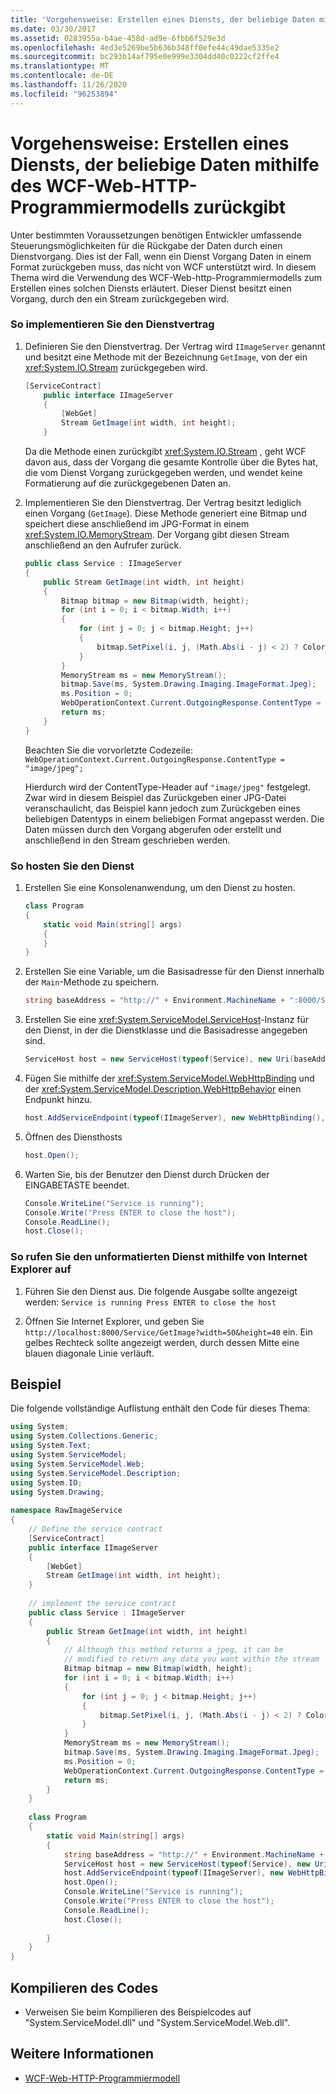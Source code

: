 ```yaml
---
title: 'Vorgehensweise: Erstellen eines Diensts, der beliebige Daten mithilfe des WCF-Web-HTTP-Programmiermodells zurückgibt'
ms.date: 03/30/2017
ms.assetid: 0283955a-b4ae-458d-ad9e-6fbb6f529e3d
ms.openlocfilehash: 4ed3e5269be5b636b348ff0efe44c49dae5335e2
ms.sourcegitcommit: bc293b14af795e0e999e3304dd40c0222cf2ffe4
ms.translationtype: MT
ms.contentlocale: de-DE
ms.lasthandoff: 11/26/2020
ms.locfileid: "96253894"
---
```

# <a name="how-to-create-a-service-that-returns-arbitrary-data-using-the-wcf-web-http-programming-model"></a>Vorgehensweise: Erstellen eines Diensts, der beliebige Daten mithilfe des WCF-Web-HTTP-Programmiermodells zurückgibt

Unter bestimmten Voraussetzungen benötigen Entwickler umfassende Steuerungsmöglichkeiten für die Rückgabe der Daten durch einen Dienstvorgang. Dies ist der Fall, wenn ein Dienst Vorgang Daten in einem Format zurückgeben muss, das nicht von WCF unterstützt wird. In diesem Thema wird die Verwendung des WCF-Web-http-Programmiermodells zum Erstellen eines solchen Diensts erläutert. Dieser Dienst besitzt einen Vorgang, durch den ein Stream zurückgegeben wird.  
  
### <a name="to-implement-the-service-contract"></a>So implementieren Sie den Dienstvertrag  
  
1. Definieren Sie den Dienstvertrag. Der Vertrag wird `IImageServer` genannt und besitzt eine Methode mit der Bezeichnung `GetImage`, von der ein <xref:System.IO.Stream> zurückgegeben wird.  
  
    ```csharp  
    [ServiceContract]  
        public interface IImageServer  
        {  
            [WebGet]  
            Stream GetImage(int width, int height);  
        }  
    ```  
  
     Da die Methode einen zurückgibt <xref:System.IO.Stream> , geht WCF davon aus, dass der Vorgang die gesamte Kontrolle über die Bytes hat, die vom Dienst Vorgang zurückgegeben werden, und wendet keine Formatierung auf die zurückgegebenen Daten an.  
  
2. Implementieren Sie den Dienstvertrag. Der Vertrag besitzt lediglich einen Vorgang (`GetImage`). Diese Methode generiert eine Bitmap und speichert diese anschließend im JPG-Format in einem <xref:System.IO.MemoryStream>. Der Vorgang gibt diesen Stream anschließend an den Aufrufer zurück.  
  
    ```csharp
    public class Service : IImageServer
    {
        public Stream GetImage(int width, int height)
        {
            Bitmap bitmap = new Bitmap(width, height);
            for (int i = 0; i < bitmap.Width; i++)
            {
                for (int j = 0; j < bitmap.Height; j++)
                {
                    bitmap.SetPixel(i, j, (Math.Abs(i - j) < 2) ? Color.Blue : Color.Yellow);
                }
            }
            MemoryStream ms = new MemoryStream();
            bitmap.Save(ms, System.Drawing.Imaging.ImageFormat.Jpeg);
            ms.Position = 0;
            WebOperationContext.Current.OutgoingResponse.ContentType = "image/jpeg";
            return ms;
        }
    }
    ```  
  
     Beachten Sie die vorvorletzte Codezeile: `WebOperationContext.Current.OutgoingResponse.ContentType = "image/jpeg";`  
  
     Hierdurch wird der ContentType-Header auf `"image/jpeg"` festgelegt. Zwar wird in diesem Beispiel das Zurückgeben einer JPG-Datei veranschaulicht, das Beispiel kann jedoch zum Zurückgeben eines beliebigen Datentyps in einem beliebigen Format angepasst werden. Die Daten müssen durch den Vorgang abgerufen oder erstellt und anschließend in den Stream geschrieben werden.  
  
### <a name="to-host-the-service"></a>So hosten Sie den Dienst  
  
1. Erstellen Sie eine Konsolenanwendung, um den Dienst zu hosten.  
  
    ```csharp
    class Program  
    {  
        static void Main(string[] args)  
        {  
        }
    }  
    ```  
  
2. Erstellen Sie eine Variable, um die Basisadresse für den Dienst innerhalb der `Main`-Methode zu speichern.  
  
    ```csharp
    string baseAddress = "http://" + Environment.MachineName + ":8000/Service";  
    ```  
  
3. Erstellen Sie eine <xref:System.ServiceModel.ServiceHost>-Instanz für den Dienst, in der die Dienstklasse und die Basisadresse angegeben sind.  
  
    ```csharp
    ServiceHost host = new ServiceHost(typeof(Service), new Uri(baseAddress));  
    ```  
  
4. Fügen Sie mithilfe der <xref:System.ServiceModel.WebHttpBinding> und der <xref:System.ServiceModel.Description.WebHttpBehavior> einen Endpunkt hinzu.  
  
    ```csharp  
    host.AddServiceEndpoint(typeof(IImageServer), new WebHttpBinding(), "").Behaviors.Add(new WebHttpBehavior());  
    ```  
  
5. Öffnen des Diensthosts  
  
    ```csharp  
    host.Open();  
    ```  
  
6. Warten Sie, bis der Benutzer den Dienst durch Drücken der EINGABETASTE beendet.  
  
    ```csharp
    Console.WriteLine("Service is running");  
    Console.Write("Press ENTER to close the host");  
    Console.ReadLine();  
    host.Close();  
    ```  
  
### <a name="to-call-the-raw-service-using-internet-explorer"></a>So rufen Sie den unformatierten Dienst mithilfe von Internet Explorer auf  
  
1. Führen Sie den Dienst aus. Die folgende Ausgabe sollte angezeigt werden: `Service is running Press ENTER to close the host`  
  
2. Öffnen Sie Internet Explorer, und geben Sie `http://localhost:8000/Service/GetImage?width=50&height=40` ein. Ein gelbes Rechteck sollte angezeigt werden, durch dessen Mitte eine blauen diagonale Linie verläuft.  
  
## <a name="example"></a>Beispiel  

 Die folgende vollständige Auflistung enthält den Code für dieses Thema:  
  
```csharp  
using System;  
using System.Collections.Generic;  
using System.Text;  
using System.ServiceModel;  
using System.ServiceModel.Web;  
using System.ServiceModel.Description;  
using System.IO;  
using System.Drawing;  
  
namespace RawImageService  
{  
    // Define the service contract  
    [ServiceContract]  
    public interface IImageServer  
    {  
        [WebGet]  
        Stream GetImage(int width, int height);  
    }  
  
    // implement the service contract  
    public class Service : IImageServer  
    {  
        public Stream GetImage(int width, int height)  
        {  
            // Although this method returns a jpeg, it can be  
            // modified to return any data you want within the stream  
            Bitmap bitmap = new Bitmap(width, height);  
            for (int i = 0; i < bitmap.Width; i++)  
            {  
                for (int j = 0; j < bitmap.Height; j++)  
                {  
                    bitmap.SetPixel(i, j, (Math.Abs(i - j) < 2) ? Color.Blue : Color.Yellow);  
                }  
            }  
            MemoryStream ms = new MemoryStream();  
            bitmap.Save(ms, System.Drawing.Imaging.ImageFormat.Jpeg);  
            ms.Position = 0;  
            WebOperationContext.Current.OutgoingResponse.ContentType = "image/jpeg";  
            return ms;  
        }  
    }  
  
    class Program  
    {  
        static void Main(string[] args)  
        {  
            string baseAddress = "http://" + Environment.MachineName + ":8000/Service";  
            ServiceHost host = new ServiceHost(typeof(Service), new Uri(baseAddress));  
            host.AddServiceEndpoint(typeof(IImageServer), new WebHttpBinding(), "").Behaviors.Add(new WebHttpBehavior());  
            host.Open();  
            Console.WriteLine("Service is running");  
            Console.Write("Press ENTER to close the host");  
            Console.ReadLine();  
            host.Close();  
  
        }  
    }  
}  
```  
  
## <a name="compiling-the-code"></a>Kompilieren des Codes  
  
- Verweisen Sie beim Kompilieren des Beispielcodes auf "System.ServiceModel.dll" und "System.ServiceModel.Web.dll".  
  
## <a name="see-also"></a>Weitere Informationen

- [WCF-Web-HTTP-Programmiermodell](wcf-web-http-programming-model.md)
